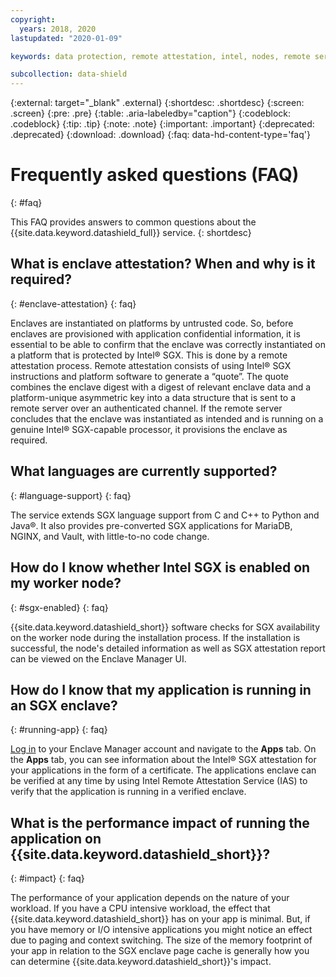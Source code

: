 ```yaml
---
copyright:
  years: 2018, 2020
lastupdated: "2020-01-09"

keywords: data protection, remote attestation, intel, nodes, remote server, enclaves, sgx language support, runtime encryption, memory, data in use,

subcollection: data-shield
---
```


{:external: target="_blank" .external}
{:shortdesc: .shortdesc}
{:screen: .screen}
{:pre: .pre}
{:table: .aria-labeledby="caption"}
{:codeblock: .codeblock}
{:tip: .tip}
{:note: .note}
{:important: .important}
{:deprecated: .deprecated}
{:download: .download}
{:faq: data-hd-content-type='faq'}

# Frequently asked questions (FAQ)
{: #faq}

This FAQ provides answers to common questions about the {{site.data.keyword.datashield_full}} service.
{: shortdesc}


## What is enclave attestation? When and why is it required?
{: #enclave-attestation}
{: faq}

Enclaves are instantiated on platforms by untrusted code. So, before enclaves are provisioned with application confidential information, it is essential to be able to confirm that the enclave was correctly instantiated on a platform that is protected by Intel® SGX. This is done by a remote attestation process. Remote attestation consists of using Intel® SGX instructions and platform software to generate a “quote”. The quote combines the enclave digest with a digest of relevant enclave data and a platform-unique asymmetric key into a data structure that is sent to a remote server over an authenticated channel. If the remote server concludes that the enclave was instantiated as intended and is running on a genuine Intel® SGX-capable processor, it provisions the enclave as required.


## What languages are currently supported?
{: #language-support}
{: faq}

The service extends SGX language support from C and C++ to Python and Java®. It also provides pre-converted SGX applications for MariaDB, NGINX, and Vault, with little-to-no code change.


##	How do I know whether Intel SGX is enabled on my worker node?
{: #sgx-enabled}
{: faq}

{{site.data.keyword.datashield_short}} software checks for SGX availability on the worker node during the installation process. If the installation is successful, the node's detailed information as well as SGX attestation report can be viewed on the Enclave Manager UI.


##	How do I know that my application is running in an SGX enclave?
{: #running-app}
{: faq}

[Log in](/docs/services/data-shield?topic=data-shield-enclave-manager#em-signin) to your Enclave Manager account and navigate to the **Apps** tab. On the **Apps** tab, you can see information about the Intel® SGX attestation for your applications in the form of a certificate. The applications enclave can be verified at any time by using Intel Remote Attestation Service (IAS) to verify that the application is running in a verified enclave.


## What is the performance impact of running the application on {{site.data.keyword.datashield_short}}?
{: #impact}
{: faq}


The performance of your application depends on the nature of your workload. If you have a CPU intensive workload, the effect that {{site.data.keyword.datashield_short}} has on your app is minimal. But, if you have memory or I/O intensive applications you might notice an effect due to paging and context switching. The size of the memory footprint of your app in relation to the SGX enclave page cache is generally how you can determine {{site.data.keyword.datashield_short}}'s impact.
